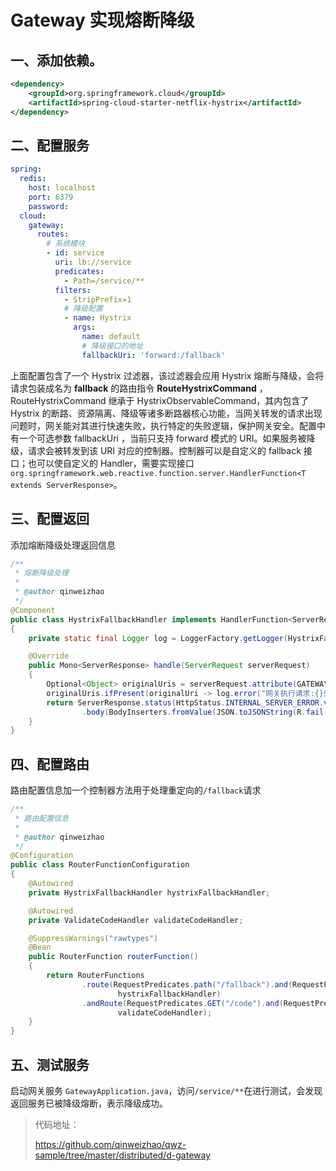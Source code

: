 # Gateway 实现熔断降级

##  一、添加依赖。

```xml
<dependency>
    <groupId>org.springframework.cloud</groupId>
    <artifactId>spring-cloud-starter-netflix-hystrix</artifactId>
</dependency>
```

## 二、配置服务

```yml
spring:
  redis:
    host: localhost
    port: 6379
    password: 
  cloud:
    gateway:
      routes:
        # 系统模块
        - id: service
          uri: lb://service
          predicates:
            - Path=/service/**
          filters:
            - StripPrefix=1
            # 降级配置
            - name: Hystrix
              args:
                name: default
                # 降级接口的地址
                fallbackUri: 'forward:/fallback'
```

上面配置包含了一个 Hystrix 过滤器，该过滤器会应用 Hystrix 熔断与降级，会将请求包装成名为 **fallback** 的路由指令 **RouteHystrixCommand** ，RouteHystrixCommand 继承于 HystrixObservableCommand，其内包含了 Hystrix 的断路、资源隔离、降级等诸多断路器核心功能，当网关转发的请求出现问题时，网关能对其进行快速失败，执行特定的失败逻辑，保护网关安全。配置中有一个可选参数 fallbackUri ，当前只支持 forward 模式的 URI。如果服务被降级，请求会被转发到该 URI 对应的控制器。控制器可以是自定义的 fallback 接口；也可以使自定义的 Handler，需要实现接口`org.springframework.web.reactive.function.server.HandlerFunction<T extends ServerResponse>`。

## 三、配置返回

添加熔断降级处理返回信息

```java
/**
 * 熔断降级处理
 * 
 * @author qinweizhao
 */
@Component
public class HystrixFallbackHandler implements HandlerFunction<ServerResponse>
{
    private static final Logger log = LoggerFactory.getLogger(HystrixFallbackHandler.class);

    @Override
    public Mono<ServerResponse> handle(ServerRequest serverRequest)
    {
        Optional<Object> originalUris = serverRequest.attribute(GATEWAY_ORIGINAL_REQUEST_URL_ATTR);
        originalUris.ifPresent(originalUri -> log.error("网关执行请求:{}失败,hystrix服务降级处理", originalUri));
        return ServerResponse.status(HttpStatus.INTERNAL_SERVER_ERROR.value()).contentType(MediaType.APPLICATION_JSON)
                .body(BodyInserters.fromValue(JSON.toJSONString(R.fail("服务已被降级熔断"))));
    }
}
```

## 四、配置路由

路由配置信息加一个控制器方法用于处理重定向的`/fallback`请求

```java
/**
 * 路由配置信息
 * 
 * @author qinweizhao
 */
@Configuration
public class RouterFunctionConfiguration
{
    @Autowired
    private HystrixFallbackHandler hystrixFallbackHandler;

    @Autowired
    private ValidateCodeHandler validateCodeHandler;

    @SuppressWarnings("rawtypes")
    @Bean
    public RouterFunction routerFunction()
    {
        return RouterFunctions
                .route(RequestPredicates.path("/fallback").and(RequestPredicates.accept(MediaType.TEXT_PLAIN)),
                        hystrixFallbackHandler)
                .andRoute(RequestPredicates.GET("/code").and(RequestPredicates.accept(MediaType.TEXT_PLAIN)),
                        validateCodeHandler);
    }
}
```

## 五、测试服务

启动网关服务 `GatewayApplication.java`，访问`/service/**`在进行测试，会发现返回服务已被降级熔断，表示降级成功。


>代码地址：
>
>https://github.com/qinweizhao/qwz-sample/tree/master/distributed/d-gateway
